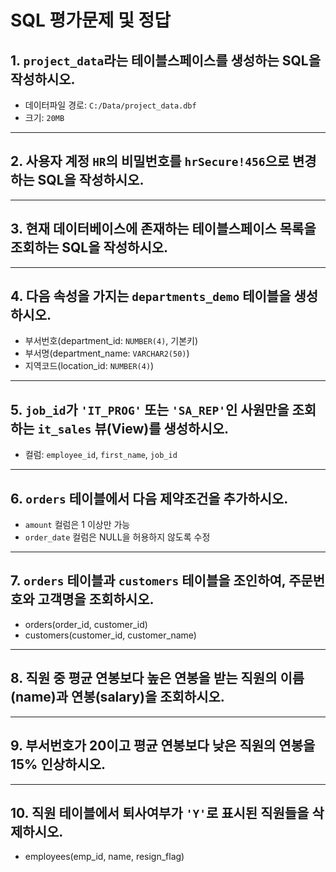 # SQL 평가문제 및 정답

## 1. `project_data`라는 테이블스페이스를 생성하는 SQL을 작성하시오.
- 데이터파일 경로: `C:/Data/project_data.dbf`
- 크기: `20MB`

---

## 2. 사용자 계정 `HR`의 비밀번호를 `hrSecure!456`으로 변경하는 SQL을 작성하시오.

---

## 3. 현재 데이터베이스에 존재하는 테이블스페이스 목록을 조회하는 SQL을 작성하시오.

---

## 4. 다음 속성을 가지는 `departments_demo` 테이블을 생성하시오.
- 부서번호(department_id: `NUMBER(4)`, 기본키)
- 부서명(department_name: `VARCHAR2(50)`)
- 지역코드(location_id: `NUMBER(4)`)

---

## 5. `job_id`가 `'IT_PROG'` 또는 `'SA_REP'`인 사원만을 조회하는 `it_sales` 뷰(View)를 생성하시오.
- 컬럼: `employee_id`, `first_name`, `job_id`

---

## 6. `orders` 테이블에서 다음 제약조건을 추가하시오.
- `amount` 컬럼은 1 이상만 가능
- `order_date` 컬럼은 NULL을 허용하지 않도록 수정

---

## 7. `orders` 테이블과 `customers` 테이블을 조인하여, 주문번호와 고객명을 조회하시오.
- orders(order_id, customer_id)
- customers(customer_id, customer_name)

---

## 8. 직원 중 평균 연봉보다 높은 연봉을 받는 직원의 이름(name)과 연봉(salary)을 조회하시오.

---

## 9. 부서번호가 20이고 평균 연봉보다 낮은 직원의 연봉을 15% 인상하시오.

---

## 10. 직원 테이블에서 퇴사여부가 `'Y'`로 표시된 직원들을 삭제하시오.
- employees(emp_id, name, resign_flag)
